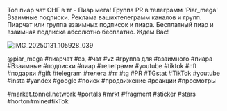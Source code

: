 Топ пиар чат СНГ в тг - Пиар мега!
Группа PR в телеграмм 'Piar_mega'
 Взаимные подписки. Реклама вашихтелеграмм каналов и групп. Пиарчат или группа взаимных подписок и пиара. Бесплатный пиар и взаимная подписка абсолютно бесплатно. Ждем Вас! 

![IMG_20250131_105928_039](https://github.com/user-attachments/assets/73f96a2e-3b04-4f2d-91ce-23fabc903168)


@piar_mega #пиарчат #вз, #чат #vz #группа для #взаимного #пиара
#Взаимные #подписки #пиар #телеграмм #youtube #tiktok #nft #подарки #gift 
#telegram #телега #тг #tg #PR #TGstat #TikTok #youtube #insta #yandex #google #поиск #продвижение #реакции #просмотры

#market.tonnel.network
#portals
#mrkt
#fragment
#sticker
#stars
#horton#mine#tikTok
